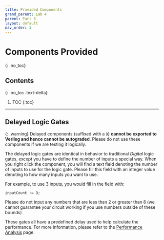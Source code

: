 ```yaml
---
title: Provided Components
grand_parent: Lab 4
parent: Part 3
layout: default
nav_order: 3
---
```


# Components Provided
{: .no_toc}

## Contents
{: .no_toc .text-delta}

1. TOC
{:toc}

---


## Delayed Logic Gates

{: .warning}
Delayed components (suffixed with a `D`) **cannot be exported to Verilog and hence cannot be autograded**.
Please do not use these components if we are testing it logically.

The delayed logic gates are identical in behavior to traditional *Digital* logic gates, except you have to define the number of inputs a special way.
When you right click the component, you will find a text field denoting the number of inputs to use for the logic gate.
Please fill this field with an integer value denoting to how many inputs you want to use.

For example, to use 3 inputs, you would fill in the field with:

```
inputCount := 3;
```

Please do not input any numbers that are less than 2 or greater than 8 (we cannot guarantee your circuit working if you use numbers outside of these bounds)

These gates all have a predefined delay used to help calculate the performance.
For more information, please refer to the [Performance Analysis](https://cse140l.github.io/fa24-labs/lab4/part3/delay) page.
